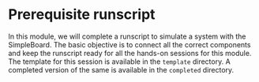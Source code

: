 # Prerequisite runscript
In this module, we will complete a runscript to simulate a system with the
SimpleBoard. The basic objective is to connect all the correct components and
keep the runscript ready for all the hands-on sessions for this module. The
template for this session is available in the `template` directory. A completed
version of the same is available in the `completed` directory.